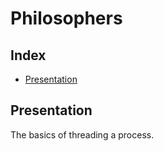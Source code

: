 # Philosophers

## Index

* [Presentation](#Presentation)

## Presentation

The basics of threading a process.
